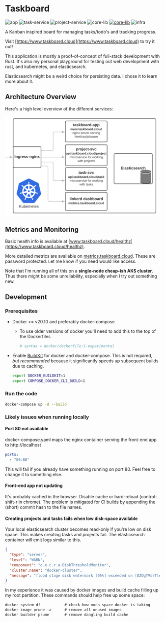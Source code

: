 # Taskboard

![app](https://github.com/christianfosli/taskboard-rs/workflows/app/badge.svg)
![task-service](https://github.com/christianfosli/taskboard-rs/workflows/task-service/badge.svg)
![project-service](https://github.com/christianfosli/taskboard-rs/workflows/project-service/badge.svg)
![core-lib](https://github.com/christianfosli/taskboard-rs/workflows/core-lib/badge.svg)
[![core-lib](https://img.shields.io/crates/v/taskboard-core-lib)](https://crates.io/crates/taskboard-core-lib)
![infra](https://github.com/christianfosli/taskboard-rs/workflows/infra/badge.svg)

A Kanban inspired board for managing tasks/todo's and tracking progress.

Visit [https://www.taskboard.cloud](https://www.taskboard.cloud) to try it out!

This application is mostly a proof-of-concept of full-stack development with Rust.
It's also my personal playground for testing out web development with rust,
and kubernetes, and elasticsearch.

Elasticsearch might be a weird choice for persisting data. I chose it to learn more about it.

## Architecture Overview

Here's a high level overview of the different services:

![Architecture overview of taskboard.cloud](architecture-overview.svg)

## Metrics and Monitoring

Basic health info is available at
[www.taskboard.cloud/healthz](https://www.taskboard.cloud/healthz).

More detailed metrics are available on [metrics.taskboard.cloud](https://metrics.taskboard.cloud).
These are password protected. Let me know if you need would like access.

Note that I'm running all of this on a **single-node cheap-ish AKS cluster**.
Thus there might be some unreliability, especially when I try out something new.

## Development

### Prerequisites

* Docker >= v20.10 and preferably docker-compose

  * To use older versions of docker you'll need to add this to the top of the
    Dockerfiles

    ```Dockerfile
    # syntax = docker/dockerfile:1-experimental
    ```

* Enable [BuildKit](https://docs.docker.com/develop/develop-images/build_enhancements/)
  for docker and docker-compose.
  This is not required, *but recommended* because it significantly speeds up
  subsequent builds due to caching.

  ```sh
  export DOCKER_BUILDKIT=1
  export COMPOSE_DOCKER_CLI_BUILD=1
  ```

### Run the code

```sh
docker-compose up -d --build
```

### Likely issues when running locally

#### Port 80 not available

docker-compose.yaml maps the nginx container serving the front-end app to
http://localhost

```yaml
ports:
  - "80:80"
```

This will fail if you already have something running on port 80.
Feel free to change it to something else.

#### Front-end app not updating

It's probably cached in the browser. Disable cache or hard-reload
(control-shift-r in chrome).
The problem is mitigated for CI builds by appending the (short) commit hash to
the file names.

#### Creating projects and tasks fails when low disk-space available

Your local elasticsearch cluster becomes read-only if you're low on disk space.
This makes creating tasks and projects fail.
The elasticsearch container will emit logs similar to this.

```json
{
  "type": "server",
  "level": "WARN",
  "component": "o.e.c.r.a.DiskThresholdMonitor",
  "cluster.name": "docker-cluster",
  "message": "flood stage disk watermark [95%] exceeded on [OZOgTVsrTlerKqoChHnhYw][3d7d5a8abd03][/usr/share/elasticsearch/data/nodes/0] free: 2.1gb[3%], all indices on this node will be marked read-only"
}
```

In my experience it was caused by docker images and build cache filling up my
root partition. These commands should help free up some space:

```console
docker system df           # check how much space docker is taking
docker image prune -a      # remove all unused images
docker builder prune       # remove dangling build cache
```
